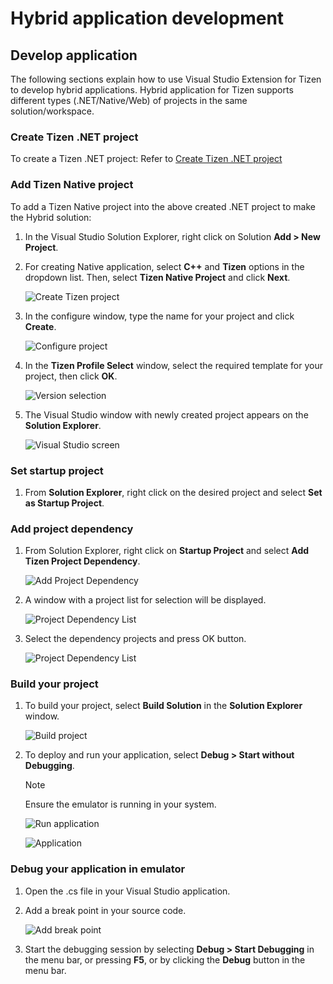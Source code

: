 # Hybrid application development


## Develop application

The following sections explain how to use Visual Studio Extension for Tizen to develop hybrid applications. Hybrid application for Tizen supports different types (.NET/Native/Web) of projects in the same solution/workspace.


### Create Tizen .NET project

To create a Tizen .NET project: Refer to [Create Tizen .NET project](dotnet.md)


### Add Tizen Native project

To add a Tizen Native project into the above created .NET project to make the Hybrid solution:

1. In the Visual Studio Solution Explorer, right click on Solution **Add &gt; New Project**.

2. For creating Native application, select **C++** and **Tizen** options in the dropdown list. Then, select **Tizen Native Project** and click **Next**.

   ![Create Tizen project](media/native_create_project.PNG)

3. In the configure window, type the name for your project and click **Create**.

   ![Configure project](media/native_sub_project_configure.PNG)

4. In the **Tizen Profile Select** window, select the required template for your project, then click **OK**.
   
   ![Version selection](media/native_platform_version.PNG)

5. The Visual Studio window with newly created project appears on the **Solution Explorer**.

   ![Visual Studio screen](media/hybrid_vs_screen.PNG)


### Set startup project

1.  From **Solution Explorer**, right click on the desired project and select **Set as Startup Project**.


### Add project dependency

1.  From Solution Explorer, right click on **Startup Project** and select **Add Tizen Project Dependency**.

      ![Add Project Dependency](media/hybrid_add_dependency.PNG)

2.  A window with a project list for selection will be displayed.

      ![Project Dependency List](media/hybrid_dependency_list.PNG)

3.  Select the dependency projects and press OK button.

      ![Project Dependency List](media/hybrid_dependency_list_selected.PNG)


### Build your project

1. To build your project, select **Build Solution** in the **Solution Explorer** window.

   ![Build project](media/native_build_project.PNG)

2. To deploy and run your application, select **Debug &gt; Start without Debugging**.

   > [!NOTE]
   > Ensure the emulator is running in your system.

   ![Run application](media/native_run_application1.PNG)

   ![Application](media/native_run_application2.PNG)


### Debug your application in emulator

1. Open the .cs file in your Visual Studio application.

2. Add a break point in your source code.

   ![Add break point](media/dotnet_debug_application.PNG)

3. Start the debugging session by selecting **Debug &gt; Start Debugging** in the menu bar, or pressing **F5**, or by clicking the **Debug** button in the menu bar.
